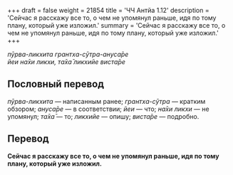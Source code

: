 +++
draft = false
weight = 21854
title = 'ЧЧ Антйа 1.12'
description = 'Сейчас я расскажу все то, о чем не упомянул раньше, идя по тому плану, который уже изложил.'
summary = 'Сейчас я расскажу все то, о чем не упомянул раньше, идя по тому плану, который уже изложил.'
+++

_пӯрва-ликхита грантха-сӯтра-ануса̄ре  
йеи на̄хи ликхи, та̄ха̄ ликхийе виста̄ре_

## Пословный перевод

_пӯрва_\-_ликхита_ — написанным ранее; _грантха_\-_сӯтра_ — кратким обзором; _ануса̄ре_ — в соответствии; _йеи_ — что; _на̄хи_ _ликхи_ — не упомянул; _та̄ха̄_ — то; _ликхийе_ — опишу; _виста̄ре_ — подробно.

## Перевод

**Сейчас я расскажу все то, о чем не упомянул раньше, идя по тому плану, который уже изложил.**
